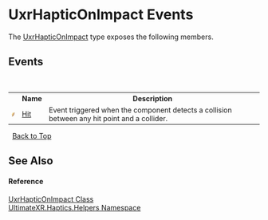 # UxrHapticOnImpact Events
 

The <a href="T_UltimateXR_Haptics_Helpers_UxrHapticOnImpact">UxrHapticOnImpact</a> type exposes the following members.


## Events
&nbsp;<table><tr><th></th><th>Name</th><th>Description</th></tr><tr><td>![Public event](media/pubevent.gif "Public event")</td><td><a href="E_UltimateXR_Haptics_Helpers_UxrHapticOnImpact_Hit">Hit</a></td><td>
Event triggered when the component detects a collision between any hit point and a collider.</td></tr></table>&nbsp;
<a href="#uxrhapticonimpact-events">Back to Top</a>

## See Also


#### Reference
<a href="T_UltimateXR_Haptics_Helpers_UxrHapticOnImpact">UxrHapticOnImpact Class</a><br /><a href="N_UltimateXR_Haptics_Helpers">UltimateXR.Haptics.Helpers Namespace</a><br />